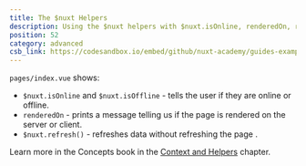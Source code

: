 ```yaml
---
title: The $nuxt Helpers
description: Using the $nuxt helpers with $nuxt.isOnline, renderedOn, refresh(), onNuxtReady
position: 52
category: advanced
csb_link: https://codesandbox.io/embed/github/nuxt-academy/guides-examples/tree/master/02_concepts/02_context_helpers-helpers?
---
```


<example-intro></example-intro>

`pages/index.vue` shows:

- `$nuxt.isOnline` and `$nuxt.isOffline` - tells the user if they are online or offline.
- `renderedOn` - prints a message telling us if the page is rendered on the server or client.
- `$nuxt.refresh()` - refreshes data without refreshing the page .

<base-alert type="next">

Learn more in the Concepts book in the [Context and Helpers](/guides/concepts/context-helpers#helpers) chapter.

</base-alert>

<code-sandbox :src="csb_link"></code-sandbox>
